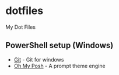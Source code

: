 # dotfiles
My Dot Files




## PowerShell setup (Windows)
- [Git](https://gitforwindows.org/) - Git for windows
- [Oh My Posh](https://ohmyposh.dev/docs/windows) - A prompt theme engine
